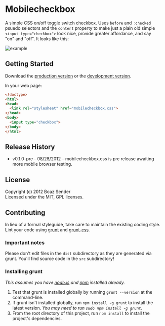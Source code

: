 # Mobilecheckbox

A simple CSS on/off toggle switch checkbox. Uses `before` and `:checked` psuedo selectors and the `content` property to make just a plain old simple `<input type="checkbox">` look nice, provide greater affordance, and say "on" and "off". It looks like this:

![example](http://gyazo.com/72b015ddcf249b2b2479cf0ad879081a.png?1346303159)

## Getting Started
Download the [production version][min] or the [development version][max].

[min]: https://raw.github.com/boazsender/mobilecheckbox/master/dist/mobilecheckbox.min.css
[max]: https://raw.github.com/boazsender/mobilecheckbox/master/dist/mobilecheckbox.css

In your web page:

```html
<!doctype>
<html>
<head>
  <link rel="stylesheet" href="mobilecheckbox.css">
</head>
<body>
  <input type="checkbox">
</body>
</html>
```

## Release History
* v0.1.0-pre - 08/28/2012 - mobilecheckbox.css is pre release awaiting more mobile browser testing.

## License
Copyright (c) 2012 Boaz Sender  
Licensed under the MIT, GPL licenses.

## Contributing
In lieu of a formal styleguide, take care to maintain the existing coding style. Lint your code using [grunt](https://github.com/cowboy/grunt) and [grunt-css](https://github.com/jzaefferer/grunt-css).

### Important notes
Please don't edit files in the `dist` subdirectory as they are generated via grunt. You'll find source code in the `src` subdirectory!

### Installing grunt
_This assumes you have [node.js](http://nodejs.org/) and [npm](http://npmjs.org/) installed already._

1. Test that grunt is installed globally by running `grunt --version` at the command-line.
1. If grunt isn't installed globally, run `npm install -g grunt` to install the latest version. _You may need to run `sudo npm install -g grunt`._
1. From the root directory of this project, run `npm install` to install the project's dependencies.